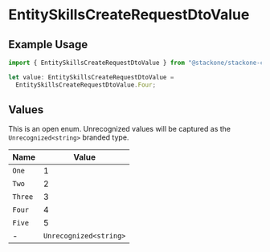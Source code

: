 # EntitySkillsCreateRequestDtoValue

## Example Usage

```typescript
import { EntitySkillsCreateRequestDtoValue } from "@stackone/stackone-client-ts/sdk/models/shared";

let value: EntitySkillsCreateRequestDtoValue =
  EntitySkillsCreateRequestDtoValue.Four;
```

## Values

This is an open enum. Unrecognized values will be captured as the `Unrecognized<string>` branded type.

| Name                   | Value                  |
| ---------------------- | ---------------------- |
| `One`                  | 1                      |
| `Two`                  | 2                      |
| `Three`                | 3                      |
| `Four`                 | 4                      |
| `Five`                 | 5                      |
| -                      | `Unrecognized<string>` |
